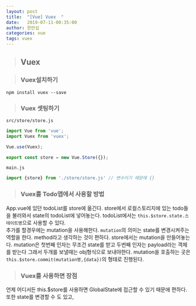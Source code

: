 ```yaml
---
layout: post
title:  "[Vue] Vuex  "
date:   2019-07-11-00:35:00
author: 한만섭
categories: vue
tags: vuex
---
```


> ## Vuex

> ### Vuex설치하기 

```
npm install vuex --save
```

> ### Vuex 셋팅하기 

`src/store/store.js`
```javascript
import Vue from 'vue';
import Vuex from 'vuex';

Vue.use(Vuex);

export const store = new Vue.Store({});
```

`main.js`
```javascript
import {store} from './store/store.js' // 변수이기 때문에 {}
```

> ### Vuex를 Todo앱에서 사용할 방법

App.vue에 있던 todoList를 store에 옮긴다. store에서 로컬스토리지에 있는 todo들을 불러와서 state의 todoList에 넣어놓는다. todoList에서는 `this.$store.state.스테이트명`으로 사용할 수 있다.  
추가를 할경우에는 mutation을 사용해한다. `mutation`의 의미는 state를 변경시켜주는 역할을 한다. method라고 생각하는 것이 편하다. store에서는 mutation을 만들어놓는다. 
mutation은 첫번째 인자는 무조건 state를 받고 두번째 인자는 payload라는 객체를 받는다 그래서 두개를 보낼때는 obj형식으로 보내야한다. mutation을 호출하는
곳은 `this.$store.commit(mutation명,{data})`의 형태로 진행된다.  

> ### Vuex를 사용하면 장점  

언제 어디서든 this.$store를 사용하면 GlobalState에 접근할 수 있기 때문에 편하다. 또한 state를 변경할 수 도 있고, 
